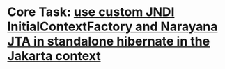 # Core Task: [use custom JNDI InitialContextFactory and Narayana JTA in standalone hibernate in the Jakarta context](https://github.com/rxue/java-from-scratch-to-advanced/issues/14)

